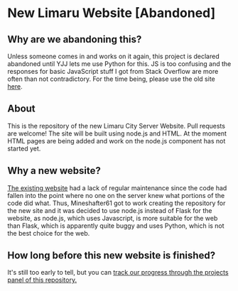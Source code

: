 # New Limaru Website [Abandoned]
## Why are we abandoning this?
Unless someone comes in and works on it again, this project is declared abandoned until YJJ lets me use Python for this. JS is too confusing and the responses for basic JavaScript stuff I got from Stack Overflow are more often than not contradictory. For the time being, please use the old site [here](https://mineshafter61.github.io/LimaruSite/index.html).

## About
This is the repository of the new Limaru City Server Website. Pull requests are welcome! The site will be built using node.js and HTML. At the moment HTML pages are being added and work on the node.js component has not started yet.

## Why a new website?
[The existing website](https://mineshafter61.github.io/LimaruSite/index.html) had a lack of regular maintenance since the code had fallen into the point where no one on the server knew what portions of the code did what. Thus, Mineshafter61 got to work creating the repository for the new site and it was decided to use node.js instead of Flask for the website, as node.js, which uses Javascript, is more suitable for the web than Flask, which is apparently quite buggy and uses Python, which is not the best choice for the web.

## How long before this new website is finished?
It's still too early to tell, but you can [track our progress through the projects panel of this repository.](https://github.com/Mineshafter61/NewLimaruSite/projects)
